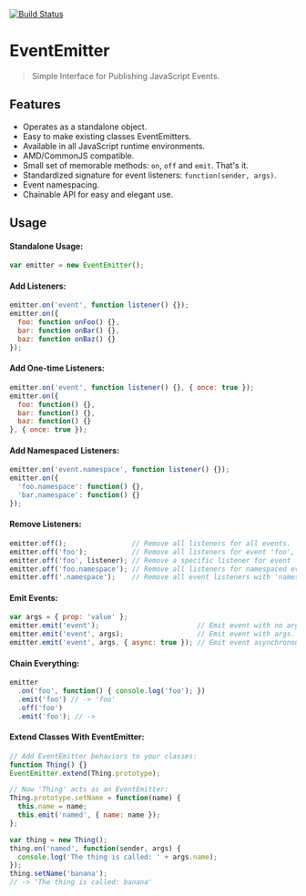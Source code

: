 [![Build Status](https://travis-ci.org/mccalltd/EventEmitter.png)](https://travis-ci.org/mccalltd/EventEmitter)

EventEmitter
============

> Simple Interface for Publishing JavaScript Events.


Features
--------

- Operates as a standalone object.
- Easy to make existing classes EventEmitters.
- Available in all JavaScript runtime environments.
- AMD/CommonJS compatible.
- Small set of memorable methods: `on`, `off` and `emit`. That's it.
- Standardized signature for event listeners: `function(sender, args)`.
- Event namespacing.
- Chainable API for easy and elegant use.


Usage
-----

#### Standalone Usage:

```javascript
var emitter = new EventEmitter();
```

#### Add Listeners:

```javascript
emitter.on('event', function listener() {});
emitter.on({
  foo: function onFoo() {},
  bar: function onBar() {},
  baz: function onBaz() {}
});
```

#### Add One-time Listeners:

```javascript
emitter.on('event', function listener() {}, { once: true });
emitter.on({
  foo: function() {},
  bar: function() {},
  baz: function() {}
}, { once: true });
```

#### Add Namespaced Listeners:

```javascript
emitter.on('event.namespace', function listener() {});
emitter.on({
  'foo.namespace': function() {},
  'bar.namespace': function() {}
});
```

#### Remove Listeners:

```javascript
emitter.off();                // Remove all listeners for all events.
emitter.off('foo');           // Remove all listeners for event 'foo', including child namespaces.
emitter.off('foo', listener); // Remove a specific listener for event 'foo'.
emitter.off('foo.namespace'); // Remove all listeners for namespaced event.
emitter.off('.namespace');    // Remove all event listeners with 'namespace'.
```

#### Emit Events:

```javascript
var args = { prop: 'value' };
emitter.emit('event');                        // Emit event with no args.
emitter.emit('event', args);                  // Emit event with args.
emitter.emit('event', args, { async: true }); // Emit event asynchronously.
```

#### Chain Everything:

```javascript
emitter
  .on('foo', function() { console.log('foo'); })
  .emit('foo') // -> 'foo'
  .off('foo')
  .emit('foo'); // ->
```

#### Extend Classes With EventEmitter:

```javascript
// Add EventEmitter behaviors to your classes:
function Thing() {}
EventEmitter.extend(Thing.prototype);

// Now 'Thing' acts as an EventEmitter:
Thing.prototype.setName = function(name) {
  this.name = name;
  this.emit('named', { name: name });
};

var thing = new Thing();
thing.on('named', function(sender, args) {
  console.log('The thing is called: ' + args.name);
});
thing.setName('banana');
// -> 'The thing is called: banana'
```
